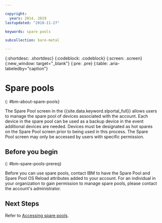 ```yaml
---

copyright:
  years: 2014, 2019
lastupdated: "2018-11-27"

keywords: spare pools

subcollection: bare-metal

---
```


{:shortdesc: .shortdesc}
{:codeblock: .codeblock}
{:screen: .screen}
{:new_window: target="_blank"}
{:pre: .pre}
{:table: .aria-labeledby="caption"}


# Spare pools
{: #bm-about-spare-pools}

The Spare Pool screen in the {{site.data.keyword.slportal_full}} allows users to manage the spare pool of devices associated with the account. Each device in the spare pool can be used as a backup device in the event additional devices are needed. Devices must be designated as hot spares on the Spare Pool screen prior to being used in this process. The Spare Pool screen may only be accessed by users with specific permission.

## Before you begin
{: #bm-spare-pools-prereq}

Before you can use spare pools, contact IBM to have the Spare Pool and Spare Pool OS Reload attributes added to your account.
For an individual in your organization to gain permission to manage spare pools, please contact the account's administrator.

## Next Steps
Refer to [Accessing spare pools](/docs/bare-metal?topic=bare-metal-bm-access-spare-pools#bm-access-spare-pools).
